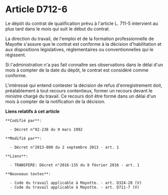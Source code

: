 # Article D712-6

Le dépôt du contrat de qualification prévu à l'article L. 711-5 intervient au plus tard dans le mois qui suit le début du
contrat. 

La direction du travail, de l'emploi et de la formation professionnelle de Mayotte s'assure que le contrat est conforme à la
décision d'habilitation et aux dispositions législatives, réglementaires ou conventionnelles qui le régissent. 

Si l'administration n'a pas fait connaître ses observations dans le délai d'un mois à compter de la date du dépôt, le contrat
est considéré comme conforme. 

L'intéressé qui entend contester la décision de refus d'enregistrement doit, préalablement à tout recours contentieux, former
un recours devant le ministre chargé du travail. Ce recours doit être formé dans un délai d'un mois à compter de la
notification de la décision.

**Liens relatifs à cet article**

	**Codifié par**:

	  - Décret n°92-238 du 9 mars 1992

	**Modifié par**:

	  - Décret n°2013-800 du 2 septembre 2013 - art. 1

	**Liens**:

	  - TRANSFERE: Décret n°2016-135 du 9 février 2016 - art. 1

	**Nouveaux textes**:

	  - Code du travail applicable à Mayotte. - art. D324-28 (V)
	  - Code du travail applicable à Mayotte. - art. D711-7 (V)
